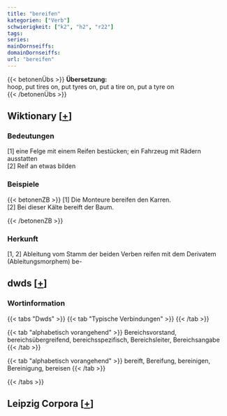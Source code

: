 ```yaml
---
title: "bereifen"
kategorien: ["Verb"]
schwierigkeit: ["k2", "h2", "r22"]
tags:
series:
mainDornseiffs:
domainDornseiffs:
url: "bereifen"
---
```


{{< betonenÜbs >}}
**Übersetzung:**  
hoop, put  tires on, put  tyres on, put  a tire on, put  a tyre on  
{{< /betonenÜbs >}}

## Wiktionary [[+](https://de.wiktionary.org/wiki/bereifen)]

### Bedeutungen
[1] eine Felge mit einem Reifen bestücken; ein Fahrzeug mit Rädern ausstatten  
[2] Reif an etwas bilden  

### Beispiele
{{< betonenZB >}}
[1] Die Monteure bereifen den Karren.  
[2] Bei dieser Kälte bereift der Baum.  

{{< /betonenZB >}}
### Herkunft
[1, 2] Ableitung vom Stamm der beiden Verben reifen mit dem Derivatem (Ableitungsmorphem) be-  



## dwds [[+](https://www.dwds.de/wb/bereifen)]

### Wortinformation
{{< tabs "Dwds" >}}
{{< tab "Typische Verbindungen" >}}
{{< /tab >}}

{{< tab "alphabetisch vorangehend" >}}
Bereichsvorstand, bereichsübergreifend, bereichsspezifisch, Bereichsleiter, Bereichsangabe
{{< /tab >}}

{{< tab "alphabetisch vorangehend" >}}
bereift, Bereifung, bereinigen, Bereinigung, bereisen
{{< /tab >}}

{{< /tabs >}}

## Leipzig Corpora [[+](https://corpora.uni-leipzig.de/en/res?word=bereifen&corpusId=deu_newscrawl-public_2018)]

